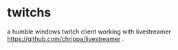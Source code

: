 # twitchs
a humble windows twitch client working with livestreamer https://github.com/chrippa/livestreamer .
